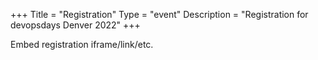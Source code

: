 +++
Title = "Registration"
Type = "event"
Description = "Registration for devopsdays Denver 2022"
+++

<div style="width:100%; text-align:left;">

Embed registration iframe/link/etc.
</div></div>
</div>

